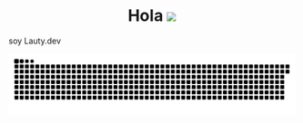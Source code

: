 <h1 align="center">Hola  <img src="https://media.giphy.com/media/hvRJCLFzcasrR4ia7z/giphy.gif" width="35"></h1> 
    soy Lauty.dev  </h1> 
<br>

<p align="center"><img src="https://raw.githubusercontent.com/LautyDev/LautyDev/output/snake.svg" alt="Snake animation" /></p>
